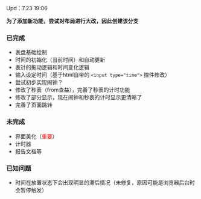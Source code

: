 Upd：7.23 19:06

**为了添加新功能，尝试对布局进行大改，因此创建该分支**

### 已完成
- 表盘基础绘制
- 时间的初始化（当前时间）和自动更新
- 表针的拖动逻辑和时间变化逻辑
- 输入设定时间（基于html自带的 `<input type="time">` 控件修改）
- 尝试初步实现闹钟？
- 修改了秒表（from查益），完善了秒表的计时功能
- 修改了部分显示，现在闹钟和秒表的计时显示更清晰了
- 完善了页面跳转

### 未完成
- 界面美化（<span style="color: red">重要</span>）
- 计时器
- 报告文档等

### 已知问题
- 时间在放置状态下会出现明显的滞后情况（未修复，原因可能是浏览器后台时会暂停触发）
